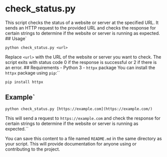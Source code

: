 
# check_status.py 
 
This script checks the status of a website  or  server at the specified URL. It sends an HTTP request to the provided URL  and  checks the response  for  certain strings to determine  if  the website  or  server  is  running  as  expected.  ## Usage`

    python check_status.py <url>

Replace  `<url>`  with the URL of the website or server you want to check. The script exits with status code  0  if  the response is successful or  2  if  there is an  error. ## Requirements - Python  3  -  `httpx`  package  You can install the  `httpx`  package  using  `pip`:``

    pip install httpx

## Example`

    python check_status.py [https://example.com](https://example.com/)

This  will  send  a  request  to  `https://example.com` and check the response for certain strings to determine if the website or server is running as expected.``

You can save this content to a file named `README.md` in the same directory as your script. This will provide documentation for anyone using or contributing to the project.
